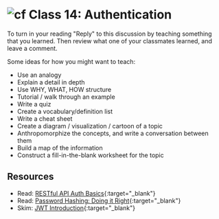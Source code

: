 # ![cf](http://i.imgur.com/7v5ASc8.png) Class 14: Authentication

To turn in your reading "Reply" to this discussion by teaching something that you learned. Then review what one of your classmates learned, and leave a comment.

Some ideas for how you might want to teach:
- Use an analogy
- Explain a detail in depth
- Use WHY, WHAT, HOW structure
- Tutorial / walk through an example
- Write a quiz
- Create a vocabulary/definition list
- Write a cheat sheet
- Create a diagram / visualization / cartoon of a topic
- Anthropomorphize the concepts, and write a conversation between them
- Build a map of the information
- Construct a fill-in-the-blank worksheet for the topic

## Resources
- Read: [RESTful API Auth Basics](https://blog.restcase.com/restful-api-authentication-basics/){:target="_blank"}
- Read: [Password Hashing: Doing it Right](https://crackstation.net/hashing-security.htm){:target="_blank"}
- Skim: [JWT Introduction](https://jwt.io/introduction/){:target="_blank"}
